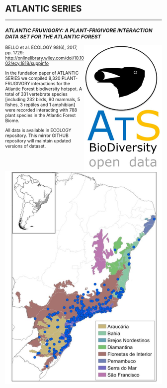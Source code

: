 # ATLANTIC SERIES
--------------------------------------------------------
### ***ATLANTIC FRUVIGORY: A PLANT-FRIGIVORE INTERACTION DATA SET FOR THE ATLANTIC FOREST***

<img align="right" width="250" src="ats_v02_frugivory1.jpg">BELLO et al. ECOLOGY 98(6), 2017, pp. 1729: http://onlinelibrary.wiley.com/doi/10.1002/ecy.1818/suppinfo 

In the fundation paper of ATLANTIC SERIES we compiled 8,320 PLANT-FRUGIVORY interactions for the Atlantic Forest biodiversity hotspot. A total of 331 vertebrate species [including 232 birds, 90 mammals, 5 fishes, 3 reptiles and 1 amphibian] were recorded interacting with 788 plant species in the Atlantic Forest Biome. 

All data is available in ECOLOGY repository. This mirror GITHUB repository will maintain updated versions of dataset.  

<p align="center"> 
<img src="Figure_1 - Copia_menor.png">
</p>


